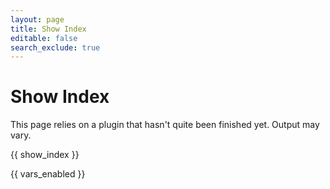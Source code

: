 ```yaml
---
layout: page
title: Show Index
editable: false
search_exclude: true
---
```


# Show Index

<div class="box-warning">

<i class="fa fa-cubes"></i>

This page relies on a plugin that hasn't quite been finished yet. Output may vary.

</div>

{{ show_index }}

{{ vars_enabled }}
